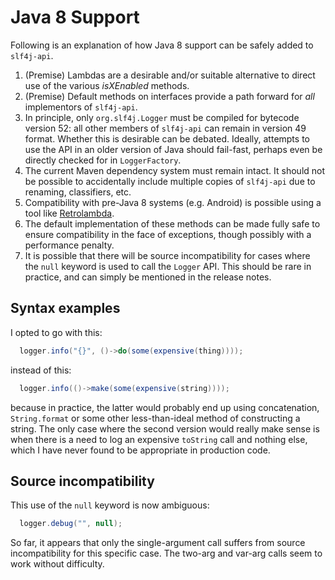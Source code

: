 # Java 8 Support

Following is an explanation of how Java 8 support can be safely added
to `slf4j-api`.

1. (Premise) Lambdas are a desirable and/or suitable alternative to
direct use of the various _isXEnabled_ methods.
2. (Premise) Default methods on interfaces provide a path forward for
_all_ implementors of `slf4j-api`.
3. In principle, only `org.slf4j.Logger` must be compiled for bytecode
version 52: all other members of `slf4j-api` can remain in version 49
format. Whether this is desirable can be debated. Ideally, attempts to
use the API in an older version of Java should fail-fast, perhaps even
be directly checked for in `LoggerFactory`.
4. The current Maven dependency system must remain intact. It should
not be possible to accidentally include multiple copies of `slf4j-api`
due to renaming, classifiers, etc.
5. Compatibility with pre-Java 8 systems (e.g. Android) is possible
using a tool like [Retrolambda](https://github.com/orfjackal/retrolambda).
6. The default implementation of these methods can be made fully safe
to ensure compatibility in the face of exceptions, though possibly with
a performance penalty.
7. It is possible that there will be source incompatibility for cases
where the `null` keyword is used to call the `Logger` API. This should
be rare in practice, and can simply be mentioned in the release notes.

## Syntax examples

I opted to go with this:

```java
  logger.info("{}", ()->do(some(expensive(thing))));
```

instead of this:

```java
  logger.info(()->make(some(expensive(string))));
```

because in practice, the latter would probably end up using
concatenation, `String.format` or some other less-than-ideal method of
constructing a string. The only case where the second version would
really make sense is when there is a need to log an expensive
`toString` call and nothing else, which I have never found to be
appropriate in production code.


## Source incompatibility

This use of the `null` keyword is now ambiguous:

```java
  logger.debug("", null);
```

So far, it appears that only the single-argument call suffers from
source incompatibility for this specific case. The two-arg and var-arg
calls seem to work without difficulty.

